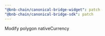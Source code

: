```yaml
---
"@bnb-chain/canonical-bridge-widget": patch
"@bnb-chain/canonical-bridge-sdk": patch
---
```


Modify polygon nativeCurrency
